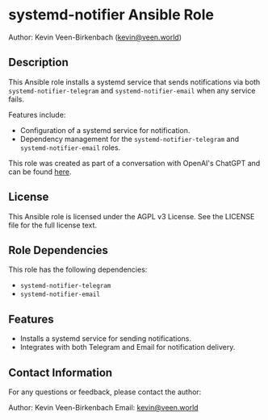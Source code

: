 # systemd-notifier Ansible Role

Author: Kevin Veen-Birkenbach (kevin@veen.world)

## Description

This Ansible role installs a systemd service that sends notifications via both `systemd-notifier-telegram` and `systemd-notifier-email` when any service fails.

Features include:

- Configuration of a systemd service for notification.
- Dependency management for the `systemd-notifier-telegram` and `systemd-notifier-email` roles.

This role was created as part of a conversation with OpenAI's ChatGPT and can be found [here](https://chat.openai.com/share/96e4ca12-0888-41c0-9cfc-29c0180f0dba).

## License

This Ansible role is licensed under the AGPL v3 License. See the LICENSE file for the full license text.

## Role Dependencies

This role has the following dependencies:

- `systemd-notifier-telegram`
- `systemd-notifier-email`

## Features

- Installs a systemd service for sending notifications.
- Integrates with both Telegram and Email for notification delivery.

## Contact Information

For any questions or feedback, please contact the author:

Author: Kevin Veen-Birkenbach
Email: kevin@veen.world